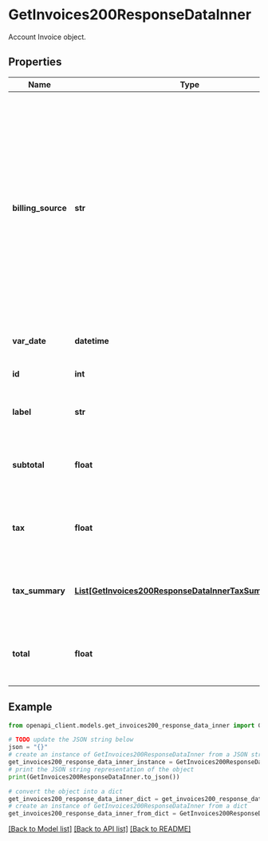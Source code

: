 # GetInvoices200ResponseDataInner

Account Invoice object.

## Properties

Name | Type | Description | Notes
------------ | ------------- | ------------- | -------------
**billing_source** | **str** | &#x60;akamai&#x60;: This Invoice was generated according to the terms of an agreement between the customer and Akamai.  &#x60;linode&#x60;: This Invoice was generated according to the default terms, prices, and discounts. | [optional] [readonly] 
**var_date** | **datetime** | When this Invoice was generated. | [optional] [readonly] 
**id** | **int** | The Invoice&#39;s unique ID. | [optional] [readonly] 
**label** | **str** | The Invoice&#39;s display label. | [optional] [readonly] 
**subtotal** | **float** | The amount of the Invoice before taxes in US Dollars. | [optional] [readonly] 
**tax** | **float** | The amount of tax levied on the Invoice in US Dollars. | [optional] [readonly] 
**tax_summary** | [**List[GetInvoices200ResponseDataInnerTaxSummaryInner]**](GetInvoices200ResponseDataInnerTaxSummaryInner.md) | The amount of tax broken down into subtotals by source. | [optional] [readonly] 
**total** | **float** | The amount of the Invoice after taxes in US Dollars. | [optional] [readonly] 

## Example

```python
from openapi_client.models.get_invoices200_response_data_inner import GetInvoices200ResponseDataInner

# TODO update the JSON string below
json = "{}"
# create an instance of GetInvoices200ResponseDataInner from a JSON string
get_invoices200_response_data_inner_instance = GetInvoices200ResponseDataInner.from_json(json)
# print the JSON string representation of the object
print(GetInvoices200ResponseDataInner.to_json())

# convert the object into a dict
get_invoices200_response_data_inner_dict = get_invoices200_response_data_inner_instance.to_dict()
# create an instance of GetInvoices200ResponseDataInner from a dict
get_invoices200_response_data_inner_from_dict = GetInvoices200ResponseDataInner.from_dict(get_invoices200_response_data_inner_dict)
```
[[Back to Model list]](../README.md#documentation-for-models) [[Back to API list]](../README.md#documentation-for-api-endpoints) [[Back to README]](../README.md)


